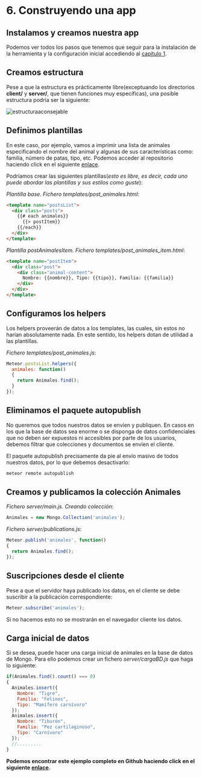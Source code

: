 # 6. Construyendo una app

## Instalamos y creamos nuestra app

Podemos ver todos los pasos que tenemos que seguir para la instalación de la herramienta y la configuración inicial accediendo al [capítulo 1](instalando.md).

## Creamos estructura

 Pese a que la estructura es prácticamente libre(exceptuando los directorios **client/** y **server/**, que tienen funciones muy específicas), una posible estructura podría ser la siguiente:

![estructuraaconsejable](http://i.imgur.com/9pWEIrG.png)

## Definimos plantillas

En este caso, por ejemplo, vamos a imprimir una lista de animales especificando el nombre del animal y algunas de sus características como: familia, número de patas, tipo, etc. Podemos acceder al repositorio haciendo click en el siguiente [enlace](https://github.com/JosueTC94/animalesMeteor.git).

Podríamos crear las siguientes plantillas(*esto es libre, es decir, cada uno puede abordar las plantillas y sus estilos como guste*):

*Plantilla base. Fichero templates/post_animales.html*:

```html
<template name="postsList">
  <div class="posts">
    {{# each animales}}
      {{> postItem}}
    {{/each}}
  </div>
</template>
```

*Plantilla postAnimalesItem. Fichero templates/post_animales_item.html*:

```html
<template name="postItem">
  <div class="post">
    <div class="animal-content">
      Nombre: {{nombre}}, Tipo: {{tipo}}, Familia: {{familia}}
    </div>
  </div>
</template>
```

## Configuramos los helpers

Los helpers proveerán de datos a los templates, las cuales, sin estos no harían absolutamente nada. En este sentido, los helpers dotan de utilidad a las plantillas.

*Fichero templates/post_animales.js*:

```javascript
Meteor.postsList.helpers({
  animales: function()
  {
    return Animales.find();
  }
});
```

## Eliminamos el paquete autopublish

No queremos que todos nuestros datos se envíen y publiquen. En casos en los que la base de datos sea enorme o se disponga de datos confidenciales que no deben ser expuestos ni accesibles por parte de los usuarios, debemos filtrar que colecciones y documentos se envíen el cliente.

El paquete autopublish precisamente da pie al envío masivo de todos nuestros datos, por lo que debemos desactivarlo:

```bash
meteor remote autopublish
```

## Creamos y publicamos la colección Animales

*Fichero server/main.js. Creando colección*:

```javascript
Animales = new Mongo.Collection('animales');
```

*Fichero server/publications.js*:

```javascript
Meteor.publish('animales', function()
{
  return Animales.find();
});
```

## Suscripciones desde el cliente

Pese a que el servidor haya publicado los datos, en el cliente se debe suscribir a la publicación correspondiente:

```javascript
Meteor.subscribe('animales');
```

Si no hacemos esto no se mostrarán en el navegador cliente los datos.

## Carga inicial de datos

Si se desea, puede hacer una carga inicial de animales en la base de datos de Mongo. Para ello podemos crear un fichero *server/cargaBD.js* que haga lo siguiente:

```javascript
if(Animales.find().count() === 0)
{
  Animales.insert({
    Nombre: "Tigre",
    Familia: "Felinos",
    Tipo: "Mamífero carnívoro"
  });
  Animales.insert({
    Nombre: "Tiburón",
    Familia: "Pez cartilaginoso",
    Tipo: "Carnívoro"
  });
  //.........
}
```

**Podemos encontrar este ejemplo completo en Github haciendo click en el siguiente [enlace](https://github.com/JosueTC94/animalesMeteor.git).**
